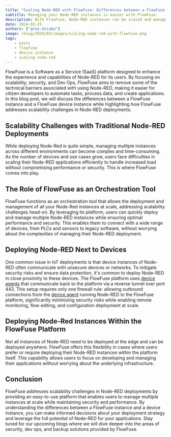 ```yaml
---
title: "Scaling Node-RED with FlowFuse: Differences between a FlowFuse Instance and a Device Instance"
subtitle: Managing your Node-RED instances is easier with FlowFuse.
description: With FlowFuse, Node-RED instances can be scaled and managed easily.
date: 2024-03-25
authors: ["grey-dziuba"]
image: /blog/2024/03/images/scaling-node-red-with-flowfuse.png
tags:
    - posts
    - flowfuse
    - device instance
    - scaling node-red
---
```


FlowFuse is a Software as a Service (SaaS) platform designed to enhance the experience and capabilities of Node-RED for its users. By focusing on scalability, security, and Dev Ops, FlowFuse aims to remove some of the technical barriers associated with using Node-RED, making it easier for citizen developers to automate tasks, process data, and create applications. In this blog post, we will discuss the differences between a FlowFuse instance and a FlowFuse device instance while highlighting how FlowFuse addresses scalability challenges in Node-RED deployments.

<!--more-->

## Scalability Challenges with Traditional Node-RED Deployments

While deploying Node-Red is quite simple, managing multiple instances across different environments can become complex and time-consuming. As the number of devices and use cases grow, users face difficulties in scaling their Node-RED applications efficiently to handle increased load without compromising performance or security. This is where FlowFuse comes into play.

## The Role of FlowFuse as an Orchestration Tool

FlowFuse functions as an orchestration tool that allows the deployment and management of all your Node-Red instances at scale, addressing scalability challenges head-on. By leveraging its platform, users can quickly deploy and manage multiple Node-RED instances while ensuring optimal performance and security. This enables them to connect with a wide range of devices, from PLCs and sensors to legacy software, without worrying about the complexities of managing their Node-RED deployment.

## Deploying Node-RED Next to Devices

One common issue in IoT deployments is that device instances of Node-RED often communicate with unsecure devices or networks. To mitigate security risks and ensure data protection, it's common to deploy Node-RED in close proximity to these devices. The FlowFuse platform uses [device agents](https://flowfuse.com/docs/device-agent/introduction/) that communicate back to the platform via a reverse tunnel over port 443. This setup requires only one firewall rule: allowing outbound connections from the [device agent](https://flowfuse.com/docs/device-agent/introduction/) running Node-RED to the FlowFuse platform, significantly minimizing security risks while enabling remote monitoring, flow editing, and configuration deployment at scale.

## Deploying Node-Red Instances Within the FlowFuse Platform

Not all instances of Node-RED need to be deployed at the edge and can be deployed anywhere. FlowFuse offers this flexibility in cases where users prefer or require deploying their Node-RED instances within the platform itself. This capability allows users to focus on developing and managing their applications without worrying about the underlying infrastructure.

## Conclusion

FlowFuse addresses scalability challenges in Node-RED deployments by providing an easy-to-use platform that enables users to manage multiple instances at scale while maintaining security and performance. By understanding the differences between a FlowFuse instance and a device instance, you can make informed decisions about your deployment strategy and leverage the full potential of Node-RED for your applications. Stay tuned for our upcoming blogs where we will dive deeper into the areas of security, dev ops, and backup solutions provided by FlowFuse.

